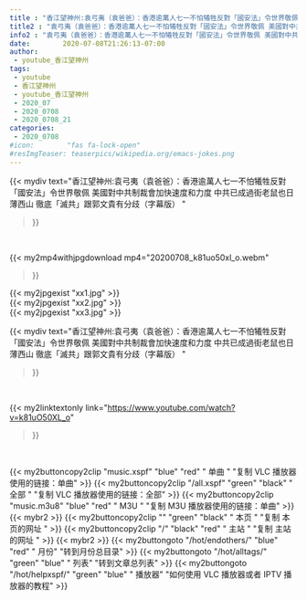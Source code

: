 ```yaml
---
title : "香江望神州:袁弓夷（袁爸爸）：香港逾萬人七一不怕犧牲反對「國安法」令世界敬佩 美國對中共制裁會加快速度和力度 中共已成過街老鼠也日薄西山  徹底「滅共」跟郭文貴有分歧（字幕版） "
title2 : "袁弓夷（袁爸爸）：香港逾萬人七一不怕犧牲反對「國安法」令世界敬佩 美國對中共制裁會加快速度和力度 中共已成過街老鼠也日薄西山  徹底「滅共」跟郭文貴有分歧（字幕版） "
info2 : "袁弓夷（袁爸爸）：香港逾萬人七一不怕犧牲反對「國安法」令世界敬佩 美國對中共制裁會加快速度和力度 中共已成過街老鼠也日薄西山 徹底「滅共」跟郭文貴有分歧（字幕版） "
date:        2020-07-08T21:26:13-07:00
author:
 - youtube_香江望神州
tags:
 - youtube
 - 香江望神州
 - youtube_香江望神州
 - 2020_07
 - 2020_0708
 - 2020_0708_21
categories:
 - 2020_0708
#icon:        "fas fa-lock-open"
#resImgTeaser: teaserpics/wikipedia.org/emacs-jokes.png
---
```


{{< mydiv text="香江望神州:袁弓夷（袁爸爸）：香港逾萬人七一不怕犧牲反對「國安法」令世界敬佩 美國對中共制裁會加快速度和力度 中共已成過街老鼠也日薄西山 徹底「滅共」跟郭文貴有分歧（字幕版） "
>}}
<br>


{{< my2mp4withjpgdownload mp4="20200708_k81uo50xl_o.webm"
>}}

{{< my2jpgexist "xx1.jpg" >}}<br>
{{< my2jpgexist "xx2.jpg" >}}<br>
{{< my2jpgexist "xx3.jpg" >}}<br>



{{< mydiv text="香江望神州:袁弓夷（袁爸爸）：香港逾萬人七一不怕犧牲反對「國安法」令世界敬佩 美國對中共制裁會加快速度和力度 中共已成過街老鼠也日薄西山  徹底「滅共」跟郭文貴有分歧（字幕版） "
>}}
<br>

{{< my2linktextonly link="https://www.youtube.com/watch?v=k81uO50XL_o"
>}}


<br>

{{< my2buttoncopy2clip "music.xspf"        "blue"   "red"    " 单曲 "  "复制 VLC 播放器使用的链接：单曲" >}} {{< my2buttoncopy2clip "/all.xspf"         "green"  "black"  " 全部 "  "复制 VLC 播放器使用的链接：全部" >}} {{< my2buttoncopy2clip "music.m3u8"        "blue"   "red"    " M3U  "    "复制 M3U 播放器使用的链接：单曲" >}} {{< mybr2 >}} {{< my2buttoncopy2clip ""                  "green"  "black"  " 本页 "    "复制 本页的网址 " >}} {{< my2buttoncopy2clip "/"                 "black"  "red"    " 主站 "    "复制 主站的网址 " >}} {{< mybr2 >}} {{< my2buttongoto      "/hot/endothers/"   "blue"   "red"    " 月份"   "转到月份总目录" >}} {{< my2buttongoto      "/hot/alltags/"     "green"  "blue"   " 列表"   "转到文章总列表" >}} {{< my2buttongoto      "/hot/helpxspf/"    "green"  "blue"   " 播放器" "如何使用 VLC 播放器或者 IPTV 播放器的教程" >}} 
